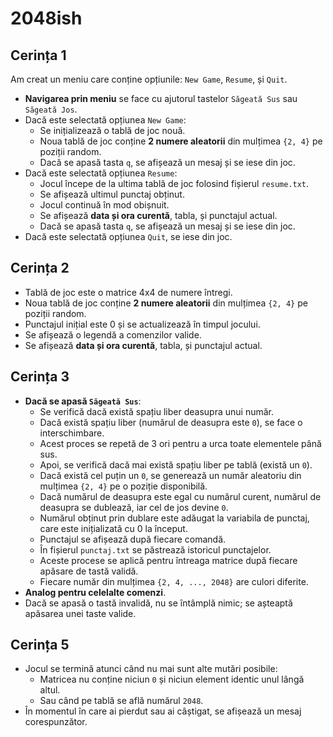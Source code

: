 # 2048ish

## Cerința 1

Am creat un meniu care conține opțiunile: `New Game`, `Resume`, și `Quit`.

- **Navigarea prin meniu** se face cu ajutorul tastelor `Săgeată Sus` sau `Săgeată Jos`.
- Dacă este selectată opțiunea `New Game`:
  - Se inițializează o tablă de joc nouă.
  - Noua tablă de joc conține **2 numere aleatorii** din mulțimea `{2, 4}` pe poziții random.
  - Dacă se apasă tasta `q`, se afișează un mesaj și se iese din joc.
- Dacă este selectată opțiunea `Resume`:
  - Jocul începe de la ultima tablă de joc folosind fișierul `resume.txt`.
  - Se afișează ultimul punctaj obținut.
  - Jocul continuă în mod obișnuit.
  - Se afișează **data și ora curentă**, tabla, și punctajul actual.
  - Dacă se apasă tasta `q`, se afișează un mesaj și se iese din joc.
- Dacă este selectată opțiunea `Quit`, se iese din joc.

## Cerința 2

- Tablă de joc este o matrice 4x4 de numere întregi.
- Noua tablă de joc conține **2 numere aleatorii** din mulțimea `{2, 4}` pe poziții random.
- Punctajul inițial este 0 și se actualizează în timpul jocului.
- Se afișează o legendă a comenzilor valide.
- Se afișează **data și ora curentă**, tabla, și punctajul actual.

## Cerința 3

- **Dacă se apasă `Săgeată Sus`**:
  - Se verifică dacă există spațiu liber deasupra unui număr.
  - Dacă există spațiu liber (numărul de deasupra este `0`), se face o interschimbare.
  - Acest proces se repetă de 3 ori pentru a urca toate elementele până sus.
  - Apoi, se verifică dacă mai există spațiu liber pe tablă (există un `0`).
  - Dacă există cel puțin un `0`, se generează un număr aleatoriu din mulțimea `{2, 4}` pe o poziție disponibilă.
  - Dacă numărul de deasupra este egal cu numărul curent, numărul de deasupra se dublează, iar cel de jos devine `0`.
  - Numărul obținut prin dublare este adăugat la variabila de punctaj, care este inițializată cu 0 la început.
  - Punctajul se afișează după fiecare comandă.
  - În fișierul `punctaj.txt` se păstrează istoricul punctajelor.
  - Aceste procese se aplică pentru întreaga matrice după fiecare apăsare de tastă validă.
  - Fiecare număr din mulțimea `{2, 4, ..., 2048}` are culori diferite.
- **Analog pentru celelalte comenzi**.
- Dacă se apasă o tastă invalidă, nu se întâmplă nimic; se așteaptă apăsarea unei taste valide.

## Cerința 5

- Jocul se termină atunci când nu mai sunt alte mutări posibile:
  - Matricea nu conține niciun `0` și niciun element identic unul lângă altul.
  - Sau când pe tablă se află numărul `2048`.
- În momentul în care ai pierdut sau ai câștigat, se afișează un mesaj corespunzător.
